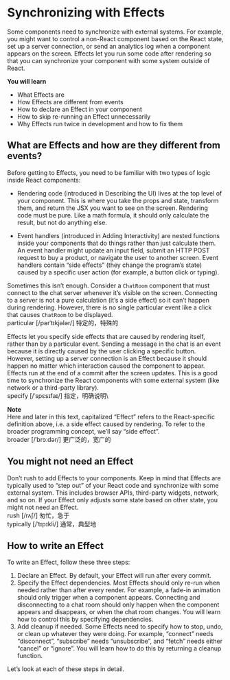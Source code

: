 # Synchronizing with Effects
Some components need to synchronize with external systems. For example, you might want to control a non-React component based on the React state, set up a server connection, or send an analytics log when a component appears on the screen. Effects let you run some code after rendering so that you can synchronize your component with some system outside of React.

**You will learn**
- What Effects are
- How Effects are different from events
- How to declare an Effect in your component
- How to skip re-running an Effect unnecessarily
- Why Effects run twice in development and how to fix them

## What are Effects and how are they different from events?
Before getting to Effects, you need to be familiar with two types of logic inside React components:

- Rendering code (introduced in Describing the UI) lives at the top level of your component. This is where you take the props and state, transform them, and return the JSX you want to see on the screen. Rendering code must be pure. Like a math formula, it should only calculate the result, but not do anything else.

- Event handlers (introduced in Adding Interactivity) are nested functions inside your components that do things rather than just calculate them. An event handler might update an input field, submit an HTTP POST request to buy a product, or navigate the user to another screen. Event handlers contain “side effects” (they change the program’s state) caused by a specific user action (for example, a button click or typing).

Sometimes this isn’t enough. Consider a `ChatRoom` component that must connect to the chat server whenever it’s visible on the screen. Connecting to a server is not a pure calculation (it’s a side effect) so it can’t happen during rendering. However, there is no single particular event like a click that causes `ChatRoom` to be displayed.\
particular [/pərˈtɪkjələr/] 特定的，特殊的

Effects let you specify side effects that are caused by rendering itself, rather than by a particular event. Sending a message in the chat is an event because it is directly caused by the user clicking a specific button. However, setting up a server connection is an Effect because it should happen no matter which interaction caused the component to appear. Effects run at the end of a commit after the screen updates. This is a good time to synchronize the React components with some external system (like network or a third-party library).\
specify [/ˈspɛsɪfaɪ/] 指定，明确说明\

**Note**\
Here and later in this text, capitalized “Effect” refers to the React-specific definition above, i.e. a side effect caused by rendering. To refer to the broader programming concept, we’ll say “side effect”.\
broader [/ˈbrɔːdər/] 更广泛的，宽广的

## You might not need an Effect
Don’t rush to add Effects to your components. Keep in mind that Effects are typically used to “step out” of your React code and synchronize with some external system. This includes browser APIs, third-party widgets, network, and so on. If your Effect only adjusts some state based on other state, you might not need an Effect.\
rush [/rʌʃ/] 匆忙，急于\
typically [/ˈtɪpɪkli/] 通常，典型地

## How to write an Effect
To write an Effect, follow these three steps:

1. Declare an Effect. By default, your Effect will run after every commit.
2. Specify the Effect dependencies. Most Effects should only re-run when needed rather than after every render. For example, a fade-in animation should only trigger when a component appears. Connecting and disconnecting to a chat room should only happen when the component appears and disappears, or when the chat room changes. You will learn how to control this by specifying dependencies.
3. Add cleanup if needed. Some Effects need to specify how to stop, undo, or clean up whatever they were doing. For example, “connect” needs “disconnect”, “subscribe” needs “unsubscribe”, and “fetch” needs either “cancel” or “ignore”. You will learn how to do this by returning a cleanup function.

Let’s look at each of these steps in detail.
